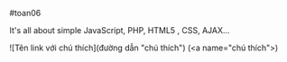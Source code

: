 #toan06

It's all about simple JavaScript, PHP, HTML5 , CSS, AJAX...



![Tên link với chú thích](đường dẫn "chú thích") (&lt;a name="chú thích"&gt;)
